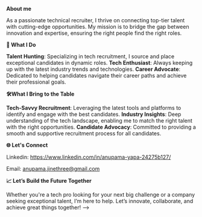 **About me**

As a passionate technical recruiter, I thrive on connecting top-tier talent with cutting-edge opportunities. My mission is to bridge the gap between innovation and expertise, ensuring the right people find the right roles.

**🌟 What I Do**

**Talent Hunting**: Specializing in tech recruitment, I source and place exceptional candidates in dynamic roles.
**Tech Enthusiast**: Always keeping up with the latest industry trends and technologies.
**Career Advocate**: Dedicated to helping candidates navigate their career paths and achieve their professional goals.

**🛠️What I Bring to the Table**

**Tech-Savvy Recruitment**: Leveraging the latest tools and platforms to identify and engage with the best candidates.
**Industry Insights**: Deep understanding of the tech landscape, enabling me to match the right talent with the right opportunities.
**Candidate Advocacy**: Committed to providing a smooth and supportive recruitment process for all candidates.

**🌐 Let's Connect**

Linkedin: https://www.linkedin.com/in/anupama-yapa-24275b127/

Email: anupama.jinethree@gmail.com

**📈 Let’s Build the Future Together**

Whether you're a tech pro looking for your next big challenge or a company seeking exceptional talent, I’m here to help. Let’s innovate, collaborate, and achieve great things together!
-->
